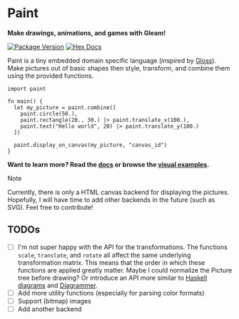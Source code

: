 # Paint
**Make drawings, animations, and games with Gleam!**

[![Package Version](https://img.shields.io/hexpm/v/paint)](https://hex.pm/packages/paint)
[![Hex Docs](https://img.shields.io/badge/hex-docs-ffaff3)](https://hexdocs.pm/paint/)

Paint is a tiny embedded domain specific language (inspired by [Gloss](https://hackage.haskell.org/package/gloss)).
Make pictures out of basic shapes then style, transform, and combine them using the provided functions.

```gleam
import paint

fn main() {
  let my_picture = paint.combine([
    paint.circle(50.),
    paint.rectangle(20., 30.) |> paint.translate_x(100.),
    paint.text("Hello world", 20) |> paint.translate_y(100.)
  ])

  paint.display_on_canvas(my_picture, "canvas_id")
}
```

**Want to learn more? Read the [docs](https://hexdocs.pm/paint) or browse the [visual examples]([todo](https://adelhult.github.io/paint/)).**

> [!NOTE]
> Currently, there is only a HTML canvas backend for displaying the pictures.
> Hopefully, I will have time to add other backends in the future (such as SVG). Feel free to contribute!

## TODOs
- [ ] I'm not super happy with the API for the transformations. The functions `scale`, `translate`, and `rotate` all affect the same underlying transformation matrix.
      This means that the order in which these functions are applied greatly matter. Maybe I could normalize the Picture tree before drawing?
      Or introduce an API more similar to [Haskell diagrams](https://hackage.haskell.org/package/diagrams) and [Diagrammer](https://www.youtube.com/watch?v=gT9Xu-ctNqI).
- [ ] Add more utility functions (especially for parsing color formats)
- [ ] Support (bitmap) images
- [ ] Add another backend
